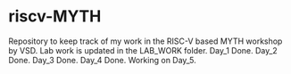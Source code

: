 # riscv-MYTH
Repository to keep track of my work in the RISC-V based MYTH workshop by VSD.
Lab work is updated in the LAB_WORK folder.
Day_1 Done. Day_2 Done. Day_3 Done. Day_4 Done. Working on Day_5.
